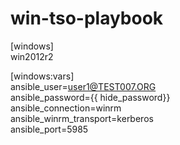 # win-tso-playbook


[windows]<br>
win2012r2<br>

[windows:vars]<br>
ansible_user=user1@TEST007.ORG<br>
ansible_password={{ hide_password}}<br>
ansible_connection=winrm<br>
ansible_winrm_transport=kerberos<br>
ansible_port=5985<br>

